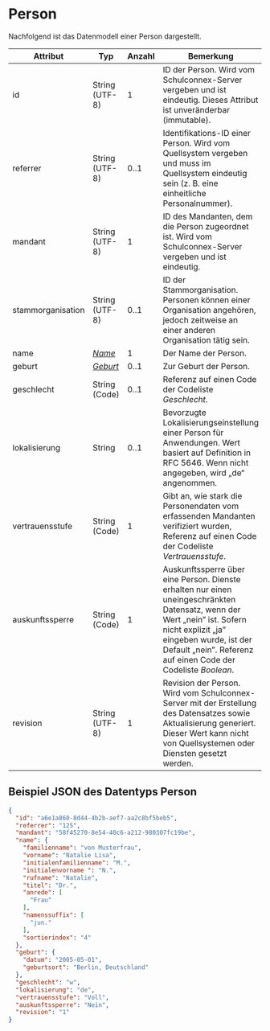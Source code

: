 # Person

Nachfolgend ist das Datenmodell einer Person dargestellt.

| Attribut         | Typ                        | Anzahl   | Bemerkung                                                                                                                                                                | Qualifizierter Name                              |
|------------------|----------------------------|----------|------------------------------------------------------------------------------------------------------------------------------------------------------------------------|-------------------------------------------------|
| id               | String (UTF-8)            | 1        | ID der Person. Wird vom Schulconnex-Server vergeben und ist eindeutig. Dieses Attribut ist unveränderbar (immutable).                                                  | `urn:schulconnex:de:person:id`                 |
| referrer         | String (UTF-8)            | 0..1     | Identifikations-ID einer Person. Wird vom Quellsystem vergeben und muss im Quellsystem eindeutig sein (z. B. eine einheitliche Personalnummer).                        | `urn:schulconnex:de:person:referrer`           |
| mandant          | String (UTF-8)            | 1        | ID des Mandanten, dem die Person zugeordnet ist. Wird vom Schulconnex-Server vergeben und ist eindeutig.                                                              | `urn:schulconnex:de:person:mandant`            |
| stammorganisation | String (UTF-8)            | 0..1     | ID der Stammorganisation. Personen können einer Organisation angehören, jedoch zeitweise an einer anderen Organisation tätig sein.                                     | `urn:schulconnex:de:person:stammorganisation`  |
| name             | *[Name](name)*            | 1        | Der Name der Person.                                                                                                                                                   | `urn:schulconnex:de:person:name`               |
| geburt           | *[Geburt](geburt)*        | 0..1     | Zur Geburt der Person.                                                                                                                                                 | `urn:schulconnex:de:person:geburt`             |
| geschlecht       | String (Code)             | 0..1     | Referenz auf einen Code der Codeliste *Geschlecht*.                                                                                                                    | `urn:schulconnex:de:person:geschlecht`         |
| lokalisierung    | String                    | 0..1     | Bevorzugte Lokalisierungseinstellung einer Person für Anwendungen. Wert basiert auf Definition in RFC 5646. Wenn nicht angegeben, wird „de“ angenommen.               | `urn:schulconnex:de:person:lokalisierung`      |
| vertrauensstufe  | String (Code)             | 1        | Gibt an, wie stark die Personendaten vom erfassenden Mandanten verifiziert wurden, Referenz auf einen Code der Codeliste *Vertrauensstufe*.                            | `urn:schulconnex:de:person:vertrauensstufe`    |
| auskunftssperre  | String (Code)             | 1        | Auskunftssperre über eine Person. Dienste erhalten nur einen uneingeschränkten Datensatz, wenn der Wert „nein” ist. Sofern nicht explizit „ja” eingeben wurde, ist der Default „nein”. Referenz auf einen Code der Codeliste *Boolean*. | `urn:schulconnex:de:person:auskunftssperre`    |
| revision         | String (UTF-8)            | 1        | Revision der Person. Wird vom Schulconnex-Server mit der Erstellung des Datensatzes sowie Aktualisierung generiert. Dieser Wert kann nicht von Quellsystemen oder Diensten gesetzt werden. | `urn:schulconnex:de:person:revision`           |


## Beispiel JSON des Datentyps Person

```json
{
  "id": "a6e1a860-8d44-4b2b-aef7-aa2c8bf5beb5",
  "referrer": "125",
  "mandant": "58f45270-8e54-40c6-a212-980307fc19be",
  "name": {
    "familienname": "von Musterfrau",
    "vorname": "Natalie Lisa",
    "initialenfamilienname": "M.",
    "initialenvorname ": "N.",
    "rufname": "Natalie",
    "titel": "Dr.",
    "anrede": [
      "Frau"
    ],
    "namenssuffix": [
      "jun."
    ],
    "sortierindex": "4"
  },
  "geburt": {
    "datum": "2005-05-01",
    "geburtsort": "Berlin, Deutschland"
  },
  "geschlecht": "w",
  "lokalisierung": "de",
  "vertrauensstufe": "Voll",
  "auskunftssperre": "Nein",
  "revision": "1"
}
```
